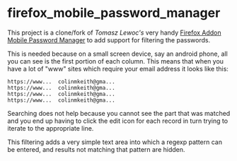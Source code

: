 firefox_mobile_password_manager
===============================

This project is a clone/fork of *Tomasz Lewoc's* very handy [Firefox Addon Mobile Password Manager](https://addons.mozilla.org/en-US/android/addon/mobile-password-manager) to add support for filtering the passwords.

This is needed because on a small screen device, say an android phone, all you can see is the first portion of each column. This means that when you have a lot of "www" sites which require your email address it looks like this:

    https://www...  colinmkeith@gma...
    https://www...  colinmkeith@gma...
    https://www...  colinmkeith@gma...
    https://www...  colinmkeith@gma...


Searching does not help because you cannot see the part that was matched and you end up having to click the edit icon for each record in turn trying to iterate to the appropriate line.

This filtering adds a very simple text area into which a regexp pattern can be entered, and results not matching that pattern are hidden.
